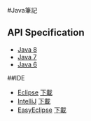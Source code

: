 #Java筆記

## API Specification 
* [Java 8](http://docs.oracle.com/javase/8/docs/api/)  
* [Java 7](http://docs.oracle.com/javase/7/docs/api/)  
* [Java 6](http://docs.oracle.com/javase/6/docs/api/)  

##IDE
* [Eclipse](http://www.eclipse.org/) [下載](http://www.eclipse.org/downloads/)  
* [IntelliJ](https://www.jetbrains.com/idea/) [下載](https://www.jetbrains.com/idea/download/)  
* [EasyEclipse](http://www.easyeclipse.org/site/home/index.html) [下載](http://www.easyeclipse.org/site/distributions/index.html) 
